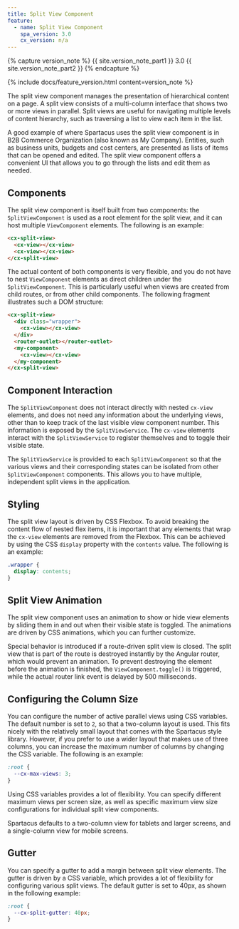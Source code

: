 ```yaml
---
title: Split View Component
feature:
  - name: Split View Component
    spa_version: 3.0
    cx_version: n/a
---
```


{% capture version_note %}
{{ site.version_note_part1 }} 3.0 {{ site.version_note_part2 }}
{% endcapture %}

{% include docs/feature_version.html content=version_note %}

The split view component manages the presentation of hierarchical content on a page. A split view consists of a multi-column interface that shows two or more views in parallel. Split views are useful for navigating multiple levels of content hierarchy, such as traversing a list to view each item in the list.

A good example of where Spartacus uses the split view component is in B2B Commerce Organization (also known as My Company). Entities, such as business units, budgets and cost centers, are presented as lists of items that can be opened and edited. The split view component offers a convenient UI that allows you to go through the lists and edit them as needed.

## Components

The split view component is itself built from two components: the `SplitViewComponent` is used as a root element for the split view, and it can host multiple `ViewComponent` elements. The following is an example:

```html
<cx-split-view>
  <cx-view></cx-view>
  <cx-view></cx-view>
</cx-split-view>
```

The actual content of both components is very flexible, and you do not have to nest `ViewComponent` elements as direct children under the `SplitViewComponent`. This is particularly useful when views are created from child routes, or from other child components. The following fragment illustrates such a DOM structure:

```html
<cx-split-view>
  <div class="wrapper">
    <cx-view></cx-view>
  </div>
  <router-outlet></router-outlet>
  <my-component>
    <cx-view></cx-view>
  </my-component>
</cx-split-view>
```

## Component Interaction

The `SplitViewComponent` does not interact directly with nested `cx-view` elements, and does not need any information about the underlying views, other than to keep track of the last visible view component number. This information is exposed by the `SplitViewService`. The `cx-view` elements interact with the `SplitViewService` to register themselves and to toggle their visible state.

The `SplitViewService` is provided to each `SplitViewComponent` so that the various views and their corresponding states can be isolated from other `SplitViewComponent` components. This allows you to have multiple, independent split views in the application.

## Styling

The split view layout is driven by CSS Flexbox. To avoid breaking the content flow of nested flex items, it is important that any elements that wrap the `cx-view` elements are removed from the Flexbox. This can be achieved by using the CSS `display` property with the `contents` value. The following is an example:

```css
.wrapper {
  display: contents;
}
```

## Split View Animation

The split view component uses an animation to show or hide view elements by sliding them in and out when their visible state is toggled. The animations are driven by CSS animations, which you can further customize.

Special behavior is introduced if a route-driven split view is closed. The split view that is part of the route is destroyed instantly by the Angular router, which would prevent an animation. To prevent destroying the element before the animation is finished, the `ViewComponent.toggle()` is triggered, while the actual router link event is delayed by 500 milliseconds.

## Configuring the Column Size

You can configure the number of active parallel views using CSS variables. The default number is set to `2`, so that a two-column layout is used. This fits nicely with the relatively small layout that comes with the Spartacus style library. However, if you prefer to use a wider layout that makes use of three columns, you can increase the maximum number of columns by changing the CSS variable. The following is an example:

```css
:root {
  --cx-max-views: 3;
}
```

Using CSS variables provides a lot of flexibility. You can specify different maximum views per screen size, as well as specific maximum view size configurations for individual split view components.

Spartacus defaults to a two-column view for tablets and larger screens, and a single-column view for mobile screens.

## Gutter

You can specify a gutter to add a margin between split view elements. The gutter is driven by a CSS variable, which provides a lot of flexibility for configuring various split views. The default gutter is set to 40px, as shown in the following example:

```css
:root {
  --cx-split-gutter: 40px;
}
```
